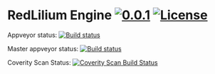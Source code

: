# RedLilium Engine [![0.0.1](https://img.shields.io/badge/version-0.0.1-blue.svg)](https://github.com/IvanPleshkov/RedLiliumEngine) [![License](https://img.shields.io/badge/License-Apache%202.0-blue.svg)](https://www.apache.org/licenses/LICENSE-2.0)

Appveyor status: [![Build status](https://ci.appveyor.com/api/projects/status/w5br89ng25aoehv2?svg=true)](https://ci.appveyor.com/project/IvanPleshkov/redliliumengine)

Master appveyor status: [![Build status](https://ci.appveyor.com/api/projects/status/w5br89ng25aoehv2/branch/master?svg=true)](https://ci.appveyor.com/project/IvanPleshkov/redliliumengine/branch/master)

Coverity Scan Status: 
<a href="https://scan.coverity.com/projects/ivanpleshkov-redliliumengine">
  <img alt="Coverity Scan Build Status"
       src="https://scan.coverity.com/projects/16250/badge.svg"/>
</a>
